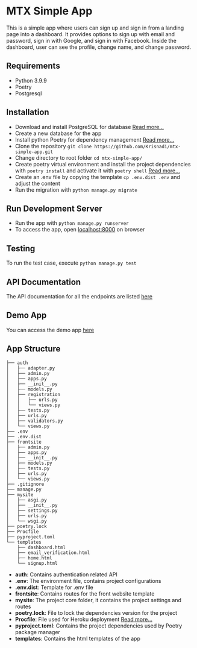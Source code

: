 # MTX Simple App
This is a simple app where users can sign up and sign in from a landing page into a dashboard. It provides options to sign up with email and password, sign in with Google, and sign in with Facebook. Inside the dashboard, user can see the profile, change name, and change password.

## Requirements
* Python 3.9.9
* Poetry
* Postgresql

## Installation
* Download and install PostgreSQL for database [Read more...](https://www.postgresql.org/)
* Create a new database for the app
* Install python Poetry for dependency management [Read more...](https://python-poetry.org/docs/#installation)
* Clone the repository `git clone https://github.com/Krisnadi/mtx-simple-app.git`
* Change directory to root folder `cd mtx-simple-app/`
* Create poetry virtual environment and install the project dependencies with `poetry install` and activate it with `poetry shell` [Read more...](https://python-poetry.org/docs/basic-usage/)
* Create an .env file by copying the template `cp .env.dist .env` and adjust the content
* Run the migration with `python manage.py migrate`

## Run Development Server
* Run the app with `python manage.py runserver`
* To access the app, open [localhost:8000](http://localhost:8000) on browser

## Testing
To run the test case, execute `python manage.py test`

## API Documentation
The API documentation for all the endpoints are listed [here](https://mtx-simple-app.herokuapp.com/docs/)

## Demo App
You can access the demo app [here](https://mtx-simple-app.herokuapp.com/)

## App Structure
```
├── auth
│   ├── adapter.py
│   ├── admin.py
│   ├── apps.py
│   ├── __init__.py
│   ├── models.py
│   ├── registration
│   │   ├── urls.py
│   │   └── views.py
│   ├── tests.py
│   ├── urls.py
│   ├── validators.py
│   └── views.py
├── .env
├── .env.dist
├── frontsite
│   ├── admin.py
│   ├── apps.py
│   ├── __init__.py
│   ├── models.py
│   ├── tests.py
│   ├── urls.py
│   └── views.py
├── .gitignore
├── manage.py
├── mysite
│   ├── asgi.py
│   ├── __init__.py
│   ├── settings.py
│   ├── urls.py
│   └── wsgi.py
├── poetry.lock
├── Procfile
├── pyproject.toml
└── templates
    ├── dashboard.html
    ├── email_verification.html
    ├── home.html
    └── signup.html
```
* **auth**: Contains authentication related API
* **.env**: The environment file, contains project configurations
* **.env.dist**: Template for .env file
* **frontsite**: Contains routes for the front website template
* **mysite**: The project core folder, it contains the project settings and routes
* **poetry.lock**: File to lock the dependencies version for the project
* **Procfile**: File used for Heroku deployment [Read more...](https://devcenter.heroku.com/articles/procfile)
* **pyproject.toml**: Contains the project dependencies used by Poetry package manager
* **templates**: Contains the html templates of the app
